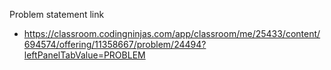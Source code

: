 Problem statement link

- https://classroom.codingninjas.com/app/classroom/me/25433/content/694574/offering/11358667/problem/24494?leftPanelTabValue=PROBLEM
